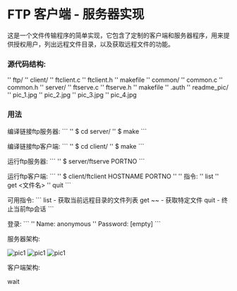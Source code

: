 FTP 客户端 - 服务器实现
===========
这是一个文件传输程序的简单实现，它包含了定制的客户端和服务器程序，用来提供授权用户，列出远程文件目录，以及获取远程文件的功能。

### 源代码结构:
'' ftp/
''     client/
''         ftclient.c
''         ftclient.h
''         makefile
''     common/
''         common.c
''         common.h
''     server/
''         ftserve.c
''         ftserve.h
''         makefile
''         .auth
''     readme_pic/
''         pic_1.jpg
''         pic_2.jpg
''         pic_3.jpg
''         pic_4.jpg


### 用法
编译链接ftp服务器:
\`\`\`
'' $ cd server/
'' $ make
\`\`\`

编译链接ftp客户端:
\`\`\`
'' $ cd client/
'' $ make
\`\`\`

运行ftp服务器:
\`\`\`
'' $ server/ftserve PORTNO
\`\`\`

运行ftp客户端:
\`\`\`
'' $ client/ftclient HOSTNAME PORTNO
'' 
'' 指令:
''     list
''     get <文件名>
''     quit
\`\`\`

可用指令:
\`\`\`
list            - 获取当前远程目录的文件列表
get ~<filename>~  - 获取特定文件
quit            - 终止当前ftp会话
\`\`\`

登录:
\`\`\`
'' Name: anonymous
'' Password: [empty]
\`\`\`


服务器架构:

![pic1](https://raw.githubusercontent.com/tantao0675/ftp/master/readme_pic/pic_2.jpg)
![pic1](https://raw.githubusercontent.com/tantao0675/ftp/master/readme_pic/pic_3.jpg)
![pic1](https://raw.githubusercontent.com/tantao0675/ftp/master/readme_pic/pic_4.jpg)

客户端架构:

wait
